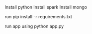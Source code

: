 Install python
Install spark
Install mongo

run pip install -r requirements.txt

run app using python app.py